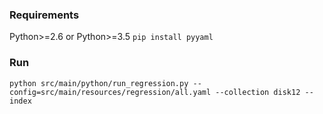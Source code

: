 ### Requirements

Python>=2.6 or Python>=3.5
`pip install pyyaml`

### Run

```
python src/main/python/run_regression.py --config=src/main/resources/regression/all.yaml --collection disk12 --index
```

